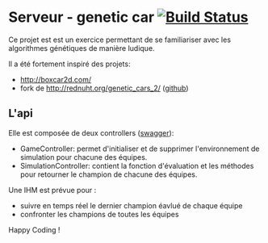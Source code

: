 # Serveur - genetic car [![Build Status](https://travis-ci.org/sebastienD/genetic-car.svg?branch=master)](https://travis-ci.org/sebastienD/genetic-car)

Ce projet est est un exercice permettant de se familiariser avec les algorithmes génétiques de manière ludique.

Il a été fortement inspiré des projets:
* http://boxcar2d.com/
* fork de http://rednuht.org/genetic_cars_2/ ([github](https://github.com/red42/HTML5_Genetic_Cars))

## L'api

Elle est composée de deux controllers ([swagger](http://genetic-car.herokuapp.com/swagger-ui.html)):
* GameController: permet d'initialiser et de supprimer l'environnement de simulation pour chacune des équipes.
* SimulationController: contient la fonction d'évaluation et les méthodes pour retourner le champion de chacune des équipes.

Une IHM est prévue pour :
* suivre en temps réel le dernier champion éavlué de chaque équipe
* confronter les champions de toutes les équipes


Happy Coding !